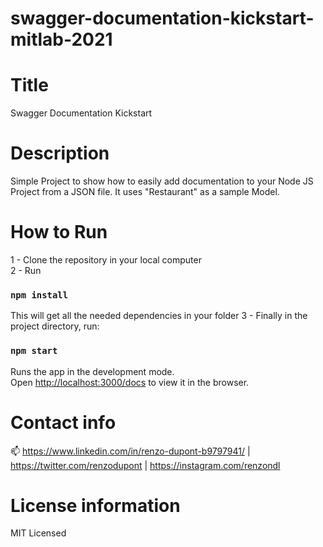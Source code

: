 # swagger-documentation-kickstart-mitlab-2021

# Title

Swagger Documentation Kickstart

# Description

Simple Project to show how to easily add documentation to your Node JS Project from a JSON file.
It uses "Restaurant" as a sample Model.

# How to Run

1 - Clone the repository in your local computer<br/>
2 - Run

### `npm install`

This will get all the needed dependencies in your folder
3 - Finally in the project directory, run:

### `npm start`

Runs the app in the development mode.\
Open [http://localhost:3000/docs](http://localhost:3000/docs) to view it in the browser.

# Contact info

📫 https://www.linkedin.com/in/renzo-dupont-b9797941/ | https://twitter.com/renzodupont | https://instagram.com/renzondl

# License information

MIT Licensed
